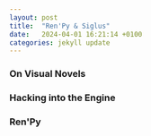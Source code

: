 ```yaml
---
layout: post
title:  "Ren'Py & Siglus"
date:   2024-04-01 16:21:14 +0100
categories: jekyll update
---
```

### On Visual Novels

### Hacking into the Engine

### Ren'Py


